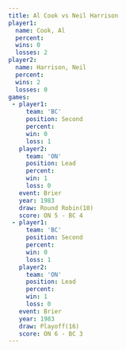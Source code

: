 ```yaml
---
title: Al Cook vs Neil Harrison
player1:              
  name: Cook, Al      
  percent:            
  wins: 0             
  losses: 2           
player2:              
  name: Harrison, Neil
  percent:            
  wins: 2             
  losses: 0           
games:
 - player1:          
     team: 'BC'      
     position: Second
     percent:        
     win: 0          
     loss: 1         
   player2:        
     team: 'ON'    
     position: Lead
     percent:      
     win: 1        
     loss: 0       
   event: Brier         
   year: 1983           
   draw: Round Robin(10)
   score: ON 5 - BC 4   
 - player1:          
     team: 'BC'      
     position: Second
     percent:        
     win: 0          
     loss: 1         
   player2:        
     team: 'ON'    
     position: Lead
     percent:      
     win: 1        
     loss: 0       
   event: Brier      
   year: 1983        
   draw: Playoff(16) 
   score: ON 6 - BC 3
---
```

